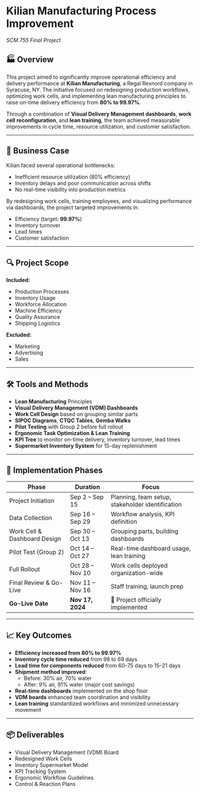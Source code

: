 
# Kilian Manufacturing Process Improvement  
*SCM 755 Final Project*

## 🏭 Overview

This project aimed to significantly improve operational efficiency and delivery performance at **Kilian Manufacturing**, a Regal Rexnord company in Syracuse, NY. The initiative focused on redesigning production workflows, optimizing work cells, and implementing lean manufacturing principles to raise on-time delivery efficiency from **80% to 99.97%**.

Through a combination of **Visual Delivery Management dashboards**, **work cell reconfiguration**, and **lean training**, the team achieved measurable improvements in cycle time, resource utilization, and customer satisfaction.

---

## 📍 Business Case

Kilian faced several operational bottlenecks:
- Inefficient resource utilization (80% efficiency)
- Inventory delays and poor communication across shifts
- No real-time visibility into production metrics

By redesigning work cells, training employees, and visualizing performance via dashboards, the project targeted improvements in:
- Efficiency (target: **99.97%**)
- Inventory turnover
- Lead times
- Customer satisfaction

---

## 🔍 Project Scope

**Included:**
- Production Processes  
- Inventory Usage  
- Workforce Allocation  
- Machine Efficiency  
- Quality Assurance  
- Shipping Logistics

**Excluded:**
- Marketing  
- Advertising  
- Sales

---

## 🛠 Tools and Methods

- **Lean Manufacturing** Principles  
- **Visual Delivery Management (VDM) Dashboards**  
- **Work Cell Design** based on grouping similar parts  
- **SIPOC Diagrams**, **CTQC Tables**, **Gemba Walks**  
- **Pilot Testing** with Group 2 before full rollout  
- **Ergonomic Task Optimization & Lean Training**  
- **KPI Tree** to monitor on-time delivery, inventory turnover, lead times  
- **Supermarket Inventory System** for 15-day replenishment  

---

## 🚀 Implementation Phases

| Phase | Duration | Focus |
|-------|----------|-------|
| Project Initiation | Sep 2 – Sep 15 | Planning, team setup, stakeholder identification |
| Data Collection | Sep 16 – Sep 29 | Workflow analysis, KPI definition |
| Work Cell & Dashboard Design | Sep 30 – Oct 13 | Grouping parts, building dashboards |
| Pilot Test (Group 2) | Oct 14 – Oct 27 | Real-time dashboard usage, lean training |
| Full Rollout | Oct 28 – Nov 10 | Work cells deployed organization-wide |
| Final Review & Go-Live | Nov 11 – Nov 16 | Staff training, launch prep |
| **Go-Live Date** | **Nov 17, 2024** | 🎉 Project officially implemented |

---

## 📈 Key Outcomes

- **Efficiency increased from 80% to 99.97%**
- **Inventory cycle time reduced** from 98 to 69 days  
- **Lead time for components reduced** from 60–75 days to 15–21 days  
- **Shipment method improved**:
  - Before: 30% air, 70% water
  - After: 9% air, 91% water (major cost savings)
- **Real-time dashboards** implemented on the shop floor  
- **VDM boards** enhanced team coordination and visibility  
- **Lean training** standardized workflows and minimized unnecessary movement

---

## 📦 Deliverables

- Visual Delivery Management (VDM) Board  
- Redesigned Work Cells  
- Inventory Supermarket Model  
- KPI Tracking System  
- Ergonomic Workflow Guidelines  
- Control & Reaction Plans
